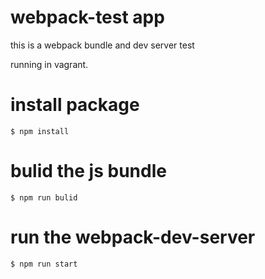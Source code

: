 # webpack-test app
this is a webpack bundle and dev server test

running in vagrant.

# install package
`$ npm install`

# bulid the js bundle
`$ npm run bulid`

# run the webpack-dev-server
`$ npm run start`
